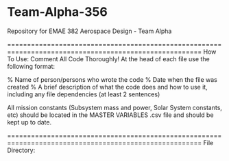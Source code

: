# Team-Alpha-356
Repository for EMAE 382 Aerospace Design - Team Alpha 

=======================================================================================================
How To Use:
Comment All Code Thoroughly!
At the head of each file use the following format:

% Name of person/persons who wrote the code
% Date when the file was created
% A brief description of what the code does and how to use it, including any file dependencies (at least 2 sentences)

All mission constants (Subsystem mass and power, Solar System constants, etc) should be located in the MASTER VARIABLES .csv file and should be kept up to date.

=======================================================================================================
File Directory: